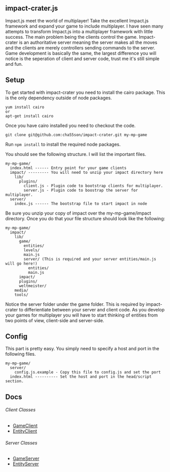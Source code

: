 ## impact-crater.js

Impact.js meet the world of multiplayer! Take the excellent Impact.js framework and 
expand your game to include multiplayer. I have seen many attempts to transform Impact.js into a
multiplayer framework with little success. The main problem being the clients control the game. 
Impact-crater is an authoritative server meaning the server makes all the moves and the clients are
merely controllers sending commands to the server. Game development is basically the same, the largest
difference you will notice is the seperation of client and server code, trust me it's still simple and fun.

## Setup

To get started with impact-crater you need to install the cairo package. 
This is the only dependency outside of node packages.

    yum install cairo
    or 
    apt-get install cairo
    
Once you have cairo installed you need to checkout the code.

    git clone git@github.com:cha55son/impact-crater.git my-mp-game
    
Run `npm install` to install the required node packages.

You should see the following structure. I will list the important files.

    my-mp-game/
      index.html ------ Entry point for your game clients
      impact/ --------- You will need to unzip your impact directory here
        lib/
          plugins/
            client.js - Plugin code to bootstrap clients for multiplayer.
            server.js - Plugin code to boostrap the server for multiplayer.
      server/
        index.js ------ The bootstrap file to start impact in node 
        
Be sure you unzip your copy of impact over the my-mp-game/impact directory. 
Once you do that your file structure should look like the following:

    my-mp-game/
      impact/
        lib/
          game/
            entities/
            levels/
            main.js
            server/ (This is required and your server entities/main.js will go here!)
              entities/
              main.js
          impact/
          plugins/
          weltmeister/
        media/
        tools/
        
Notice the server folder under the game folder. This is required by impact-crater to
differientiate between your server and client code. 
As you develop your games for multiplayer you will have to start thinking of entities from two points of
view, client-side and server-side.
        
## Config

This part is pretty easy. You simply need to specify a host and port in the following files.

    my-mp-game/
      server/
        config.js.example - Copy this file to config.js and set the port
      index.html ---------- Set the host and port in the head/script section.
      
## Docs

###### Client Classes
* [GameClient](https://github.com/cha55son/impact-crater/wiki/GameClient)
* [EntityClient](https://github.com/cha55son/impact-crater/wiki/EntityClient)

###### Server Classes
* [GameServer](https://github.com/cha55son/impact-crater/wiki/GameServer)
* [EntityServer](https://github.com/cha55son/impact-crater/wiki/EntityServer)


        
